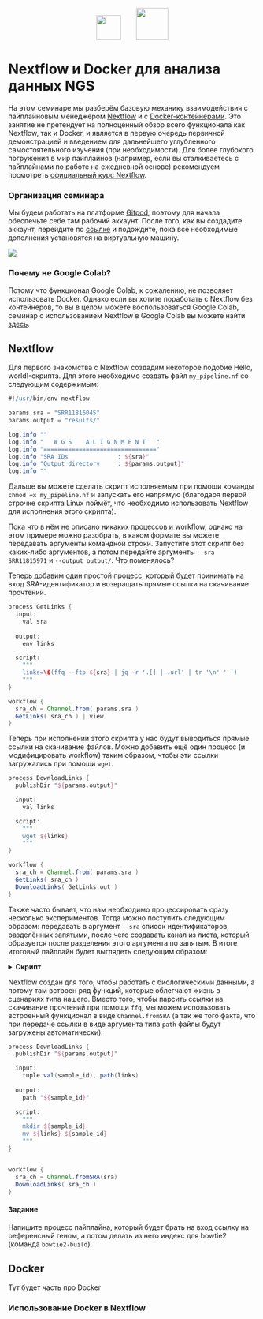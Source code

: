 <p align="center"><img href="https://www.nextflow.io" src="https://raw.githubusercontent.com/nextflow-io/trademark/master/nextflow2014_no-bg.png" height="50">&nbsp;&nbsp;&nbsp;&nbsp;&nbsp;&nbsp;&nbsp;&nbsp;<img href="https://www.docker.com" src="https://ml.globenewswire.com/Resource/Download/c83c4886-b215-4cf0-a973-64b8f65e7003" height="65"></p>

# Nextflow и Docker для анализа данных NGS
На этом семинаре мы разберём базовую механику взаимодействия с пайплайновым менеджером [Nextflow](https://www.nextflow.io) и с [Docker-контейнерами](https://www.docker.com). Это занятие не претендует на полноценный обзор всего функционала как Nextflow, так и Docker, и является в первую очередь первичной демонстрацией и введением для дальнейшего углубленного самостоятельного изучения (при необходимости). Для более глубокого погружения в мир пайплайнов (например, если вы сталкиваетесь с пайплайнами по работе на ежедневной основе) рекомендуем посмотреть [официальный курс Nextflow](https://training.nextflow.io).

### Организация семинара
Мы будем работать на платформе [Gitpod](https://www.gitpod.io), поэтому для начала обеспечьте себе там рабочий аккаунт. После того, как вы создадите аккаунт, перейдите по [ссылке](https://gitpod.io/#https://github.com/serjisa/nextflow.tutorial) и подождите, пока все необходимые дополнения установятся на виртуальную машину.

<img href="https://gitpod.io/#https://github.com/serjisa/nextflow.tutorial" src="https://img.shields.io/badge/Gitpod-%20Open%20in%20Gitpod-908a85?logo=gitpod">

### Почему не Google Colab?
Потому что функционал Google Colab, к сожалению, не позволяет использовать Docker. Однако если вы хотите поработать с Nextflow без контейнеров, то вы в целом можете воспользоваться Google Colab, семинар с использованием Nextflow в Google Colab вы можете найти [здесь](https://github.com/serjisa/transcriptomics.msu/blob/main/Семинары/01_Базовая_работа_с_прочтениями.ipynb).

## Nextflow
Для первого знакомства с Nextflow создадим некоторое подобие Hello, world!-скрипта. Для этого необходимо создать файл `my_pipeline.nf` со следующим содержимым:
  
```Groovy
#!/usr/bin/env nextflow

params.sra = "SRR11816045"
params.output = "results/"

log.info ""
log.info "   W G S    A L I G N M E N T   "
log.info "================================"
log.info "SRA IDs              : ${sra}"
log.info "Output directory     : ${params.output}"
log.info ""
```

Дальше вы можете сделать скрипт исполняемым при помощи команды `chmod +x my_pipeline.nf` и запускать его напрямую (благодаря первой строчке скрипта Linux поймёт, что необходимо использовать Nextflow для исполнения этого скрипта).

Пока что в нём не описано никаких процессов и workflow, однако на этом примере можно разобрать, в каком формате вы можете передавать аргументы командной строки. Запустите этот скрипт без каких-либо аргументов, а потом передайте аргументы `--sra SRR11815971` и `--output output/`. Что поменялось?

Теперь добавим один простой процесс, который будет принимать на вход SRA-идентификатор и возвращать прямые ссылки на скачивание прочтений.
  
```Groovy
process GetLinks {
  input:
    val sra
  
  output:
    env links

  script:
    """
    links=\$(ffq --ftp ${sra} | jq -r '.[] | .url' | tr '\n' ' ')
    """
}

workflow {
  sra_ch = Channel.from( params.sra )
  GetLinks( sra_ch ) | view
}
```

Теперь при исполнении этого скрипта у нас будут выводиться прямые ссылки на скачивание файлов. Можно добавить ещё один процесс (и модифицировать workflow) таким образом, чтобы эти ссылки загружались при помощи `wget`:

```Groovy
process DownloadLinks {
  publishDir "${params.output}"

  input:
    val links

  script:
    """
    wget ${links}
    """
}

workflow {
  sra_ch = Channel.from( params.sra )
  GetLinks( sra_ch )
  DownloadLinks( GetLinks.out )
}
```

Также часто бывает, что нам необходимо процессировать сразу несколько экспериментов. Тогда можно поступить следующим образом: передавать в аргумент `--sra` список идентификаторов, разделённых запятыми, после чего создавать канал из листа, который образуется после разделения этого аргумента по запятым. В итоге итоговый пайплайн будет выглядеть следующим образом:

<details>
<summary><b>Скрипт</b></summary>
  
```Groovy
#!/usr/bin/env nextflow

params.sra = "SRR11816045"
params.output = "results/"
ArrayList sra = params.sra.split(",")

log.info ""
log.info "   W G S    A L I G N M E N T   "
log.info "================================"
log.info "SRA IDs              : ${sra}"
log.info "Output directory     : ${params.output}"
log.info ""

process GetLinks {
  input:
    val sra
  
  output:
    env links

  script:
    """
    links=\$(ffq --ftp ${sra} | jq -r '.[] | .url' | tr '\n' ' ')
    """
}

process DownloadLinks {
  publishDir "${params.output}"

  input:
    val links

  script:
    """
    wget ${links}
    """
}

workflow {
  sra_ch = Channel.from( sra )
  GetLinks( sra_ch )
  DownloadLinks( GetLinks.out )
}
```
  
</details>

Nextflow создан для того, чтобы работать с биологическими данными, а потому там встроен ряд функций, которые облегчают жизнь в сценариях типа нашего. Вместо того, чтобы парсить ссылки на скачивание прочтений при помощи `ffq`, мы можем использовать встроенный функционал в виде `Channel.fromSRA` (а так же того факта, что при передаче ссылки в виде аргумента типа `path` файлы будут загружены автоматически):
  
```Groovy
process DownloadLinks {
  publishDir "${params.output}"

  input:
    tuple val(sample_id), path(links)
  
  output:
    path "${sample_id}"

  script:
    """
    mkdir ${sample_id}
    mv ${links} ${sample_id}
    """
}


workflow {
  sra_ch = Channel.fromSRA(sra)
  DownloadLinks( sra_ch )
}
```

#### Задание
Напишите процесс пайплайна, который будет брать на вход ссылку на референсный геном, а потом делать из него индекс для bowtie2 (команда `bowtie2-build`).

## Docker
Тут будет часть про Docker

### Использование Docker в Nextflow
